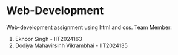 # Web-Development
Web-development assignment using html and css.
Team Member:
1. Eknoor Singh - IIT2024163
2. Dodiya Mahavirsinh Vikrambhai - IIT2024135
